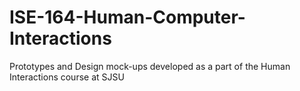 # ISE-164-Human-Computer-Interactions
Prototypes and Design mock-ups developed as a part of the Human Interactions course at SJSU

